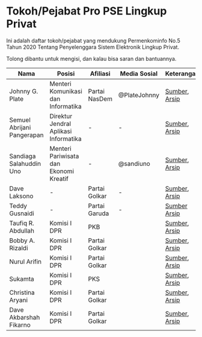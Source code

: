# Tokoh/Pejabat Pro PSE Lingkup Privat
Ini adalah daftar tokoh/pejabat yang mendukung Permenkominfo No.5 Tahun 2020 Tentang Penyelenggara Sistem Elektronik Lingkup Privat.

Tolong dibantu untuk mengisi, dan kalau bisa saran dan bantuannya.

| Nama | Posisi | Afiliasi | Media Sosial | Keterangan |
|------|--------|----------|--------------|------------|
| Johnny G. Plate | Menteri Komunikasi dan Informatika | Partai NasDem | @PlateJohnny | [Sumber](https://www.kompas.tv/article/314654/full-menkominfo-johnny-plate-jawab-polemik-blokir-paypal-dan-steam-bahas-urgensi-daftar-pse), [Arsip](https://web.archive.org/web/20220801061818/https://www.kompas.tv/article/314654/full-menkominfo-johnny-plate-jawab-polemik-blokir-paypal-dan-steam-bahas-urgensi-daftar-pse)
| Semuel Abrijani Pangerapan | Direktur Jendral Aplikasi Informatika | - | - | [Sumber](https://bisnis.tempo.co/read/1617639/situs-judi-online-diduga-daftar-pse-kominfo-itu-permainan-kartu-biasa), [Arsip](https://web.archive.org/web/20220801061818/https://www.kompas.tv/article/314654/full-menkominfo-johnny-plate-jawab-polemik-blokir-paypal-dan-steam-bahas-urgensi-daftar-pse)
| Sandiaga Salahuddin Uno | Menteri Pariwisata dan Ekonomi Kreatif | - | @sandiuno | [Sumber](https://mobile.twitter.com/sandiuno/status/1553304444263022592), [Arsip](https://web.archive.org/web/20220801043929/https://mobile.twitter.com/sandiuno/status/1553304444263022592) |
| Dave Laksono | - | Partai Golkar | - | [Sumber](https://video.kompas.com/watch/165517/anggota-komisi-i-dpr-anggap-pemblokiran-oleh-kominfo-sudah-tepat), [Arsip](https://web.archive.org/web/20220801061201/https://video.kompas.com/watch/165517/anggota-komisi-i-dpr-anggap-pemblokiran-oleh-kominfo-sudah-tepat) |
| Teddy Gusnaidi | - | Partai Garuda | - | [Sumber](https://news.detik.com/berita/d-6208559/partai-garuda-bela-kominfo-harusnya-kita-marah-ke-steam-paypal?page=all&single=1) [Arsip](https://web.archive.org/web/20220801103428/https://news.detik.com/berita/d-6208559/partai-garuda-bela-kominfo-harusnya-kita-marah-ke-steam-paypal?page=all&single=1) |
| Taufiq R. Abdullah | Komisi I DPR | PKB | | [Sumber](https://warta.co.id/taufiq-abdullah-dukung-pemblokiran-steam-yang-tidak-mendaftarkan-diri-sebagai-pse), [Arsip](https://web.archive.org/web/20220801191831/https://warta.co.id/taufiq-abdullah-dukung-pemblokiran-steam-yang-tidak-mendaftarkan-diri-sebagai-pse) |
| Bobby A. Rizaldi | Komisi I DPR | Partai Golkar | | [Sumber](https://www.idntimes.com/news/indonesia/melani-hermalia-putri/anggota-dpr-dorong-gamers-dukung-aturan-pse-kominfo?page=all), [Arsip](https://web.archive.org/web/20220801192138/https://www.idntimes.com/news/indonesia/melani-hermalia-putri/anggota-dpr-dorong-gamers-dukung-aturan-pse-kominfo?page=all) |
| Nurul Arifin | Komisi I DPR | Partai Golkar | | [Sumber](https://www.harianterbit.com/nasional/pr-2744033428/nurul-arifin-dpr-tegas-dukung-pemblokiran-aplikasi-tak-terdaftar-di-pse?page=all), [Arsip](https://web.archive.org/web/20220801192329/https://www.harianterbit.com/nasional/pr-2744033428/nurul-arifin-dpr-tegas-dukung-pemblokiran-aplikasi-tak-terdaftar-di-pse?page=all) |
| Sukamta | Komisi I DPR | PKS | | [Sumber](https://news.detik.com/berita/d-6184982/pks-dukung-kominfo-blokir-google-hingga-wa-jika-tak-daftar-pse), [Arsip](https://web.archive.org/web/20220719192145/https://news.detik.com/berita/d-6184982/pks-dukung-kominfo-blokir-google-hingga-wa-jika-tak-daftar-pse) |
| Christina Aryani | Komisi I DPR | Partai Golkar | | [Sumber](https://makassar.antaranews.com/berita/408829/dpr-dukung-kominfo-ingatkan-pse-privat-segera-lakukan-pendaftaran), [Arsip](https://web.archive.org/web/20220719045406/https://makassar.antaranews.com/berita/408829/dpr-dukung-kominfo-ingatkan-pse-privat-segera-lakukan-pendaftaran) |
| Dave Akbarshah Fikarno | Komisi I DPR | Partai Golkar | | [Sumber](https://nasional.kompas.com/read/2022/07/19/15545751/anggota-komisi-i-dukung-kemenkominfo-terapkan-pendaftaran-pse-asalkan?page=all), [Arsip](https://web.archive.org/web/20220722185644/https://nasional.kompas.com/read/2022/07/19/15545751/anggota-komisi-i-dukung-kemenkominfo-terapkan-pendaftaran-pse-asalkan?page=all) |
